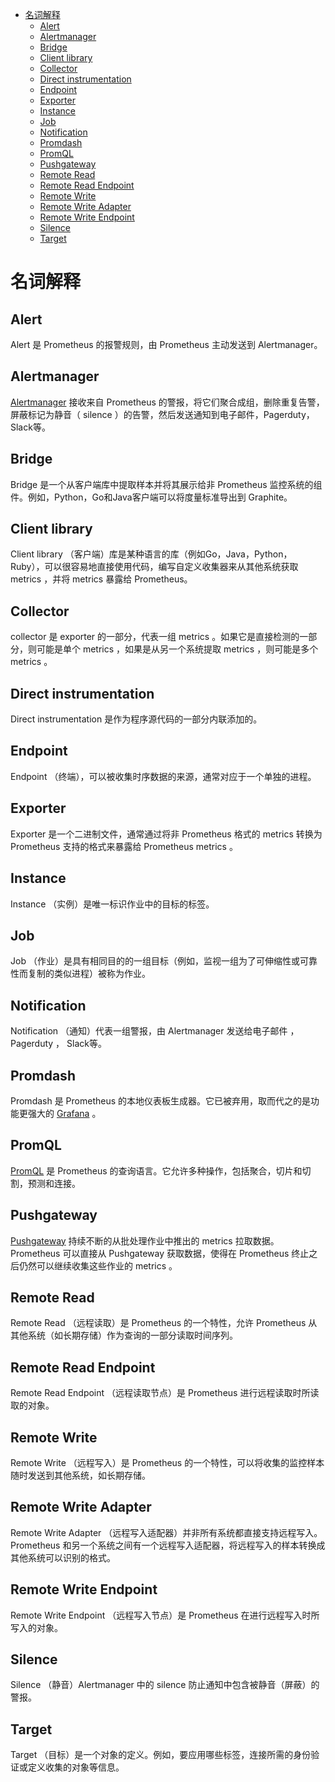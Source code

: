 <!-- TOC depthFrom:1 depthTo:6 withLinks:1 updateOnSave:1 orderedList:0 -->

- [名词解释](#名词解释)
	- [Alert](#alert)
	- [Alertmanager](#alertmanager)
	- [Bridge](#bridge)
	- [Client library](#client-library)
	- [Collector](#collector)
	- [Direct instrumentation](#direct-instrumentation)
	- [Endpoint](#endpoint)
	- [Exporter](#exporter)
	- [Instance](#instance)
	- [Job](#job)
	- [Notification](#notification)
	- [Promdash](#promdash)
	- [PromQL](#promql)
	- [Pushgateway](#pushgateway)
	- [Remote Read](#remote-read)
	- [Remote Read Endpoint](#remote-read-endpoint)
	- [Remote Write](#remote-write)
	- [Remote Write Adapter](#remote-write-adapter)
	- [Remote Write Endpoint](#remote-write-endpoint)
	- [Silence](#silence)
	- [Target](#target)

<!-- /TOC -->

# 名词解释

## Alert

Alert 是 Prometheus 的报警规则，由 Prometheus 主动发送到 Alertmanager。

## Alertmanager

[Alertmanager](https://prometheus.io/docs/alerting/overview/) 接收来自 Prometheus 的警报，将它们聚合成组，删除重复告警，屏蔽标记为静音（ silence ）的告警，然后发送通知到电子邮件，Pagerduty，Slack等。

## Bridge

Bridge 是一个从客户端库中提取样本并将其展示给非 Prometheus 监控系统的组件。例如，Python，Go和Java客户端可以将度量标准导出到 Graphite。

## Client library

Client library （客户端）库是某种语言的库（例如Go，Java，Python，Ruby），可以很容易地直接使用代码，编写自定义收集器来从其他系统获取 metrics ，并将 metrics 暴露给 Prometheus。

## Collector

collector 是 exporter 的一部分，代表一组 metrics 。如果它是直接检测的一部分，则可能是单个 metrics ，如果是从另一个系统提取 metrics ，则可能是多个 metrics 。

## Direct instrumentation

Direct instrumentation 是作为程序源代码的一部分内联添加的。

## Endpoint

Endpoint （终端），可以被收集时序数据的来源，通常对应于一个单独的进程。

## Exporter

Exporter 是一个二进制文件，通常通过将非 Prometheus 格式的 metrics 转换为 Prometheus 支持的格式来暴露给 Prometheus metrics 。

## Instance

Instance （实例）是唯一标识作业中的目标的标签。

## Job

Job （作业）是具有相同目的的一组目标（例如，监视一组为了可伸缩性或可靠性而复制的类似进程）被称为作业。

## Notification

Notification （通知）代表一组警报，由 Alertmanager 发送给电子邮件 ， Pagerduty ， Slack等。

## Promdash

Promdash 是 Prometheus 的本地仪表板生成器。它已被弃用，取而代之的是功能更强大的 [Grafana](https://prometheus.io/docs/visualization/grafana/) 。

## PromQL

[PromQL](https://prometheus.io/docs/prometheus/latest/querying/basics/) 是 Prometheus 的查询语言。它允许多种操作，包括聚合，切片和切割，预测和连接。

## Pushgateway

[Pushgateway](https://prometheus.io/docs/instrumenting/pushing/) 持续不断的从批处理作业中推出的 metrics 拉取数据。 Prometheus 可以直接从 Pushgateway 获取数据，使得在 Prometheus 终止之后仍然可以继续收集这些作业的 metrics 。

## Remote Read

Remote Read （远程读取）是 Prometheus 的一个特性，允许 Prometheus 从其他系统（如长期存储）作为查询的一部分读取时间序列。

## Remote Read Endpoint

Remote Read Endpoint （远程读取节点）是 Prometheus 进行远程读取时所读取的对象。

## Remote Write

Remote Write （远程写入）是 Prometheus 的一个特性，可以将收集的监控样本随时发送到其他系统，如长期存储。

## Remote Write Adapter

Remote Write Adapter （远程写入适配器）并非所有系统都直接支持远程写入。 Prometheus 和另一个系统之间有一个远程写入适配器，将远程写入的样本转换成其他系统可以识别的格式。

## Remote Write Endpoint

Remote Write Endpoint （远程写入节点）是 Prometheus 在进行远程写入时所写入的对象。

## Silence

Silence （静音）Alertmanager 中的 silence 防止通知中包含被静音（屏蔽）的警报。

## Target

Target （目标）是一个对象的定义。例如，要应用哪些标签，连接所需的身份验证或定义收集的对象等信息。